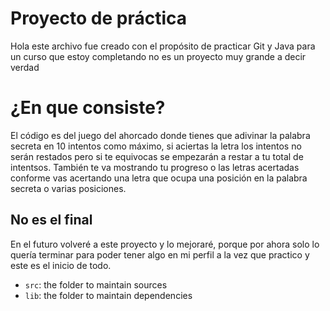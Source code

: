 # Proyecto de práctica

Hola este archivo fue creado con el propósito de practicar Git y Java para un curso que estoy completando no es un proyecto muy grande a decir verdad


# ¿En que consiste?

El código es del juego del ahorcado donde tienes que adivinar la palabra secreta en 10 intentos como máximo, si aciertas la letra los intentos no serán restados pero si te equivocas se empezarán a restar a tu total de intentsos. También te va mostrando tu progreso o las letras acertadas conforme vas acertando una letra que ocupa una posición en la palabra secreta o varias posiciones.

## No es el final 

En el futuro volveré a este proyecto y lo mejoraré, porque por ahora solo lo quería terminar para poder tener algo en mi perfil a la vez que practico y este es el inicio de todo.

- `src`: the folder to maintain sources
- `lib`: the folder to maintain dependencies

